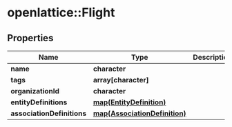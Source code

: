 # openlattice::Flight

## Properties
Name | Type | Description | Notes
------------ | ------------- | ------------- | -------------
**name** | **character** |  | [optional] 
**tags** | **array[character]** |  | [optional] 
**organizationId** | **character** |  | [optional] 
**entityDefinitions** | [**map(EntityDefinition)**](EntityDefinition.md) |  | [optional] 
**associationDefinitions** | [**map(AssociationDefinition)**](AssociationDefinition.md) |  | [optional] 


